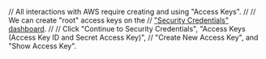 // All interactions with AWS require creating and using "Access Keys".
// 
// We can create "root" access keys on the
// ["Security Credentials" dashboard](https://console.aws.amazon.com/iam/home?region=us-east-1#security_credential).
// 
// Click "Continue to Security Credentials", "Access Keys (Access Key ID and Secret Access Key)", 
// "Create New Access Key", and "Show Access Key".